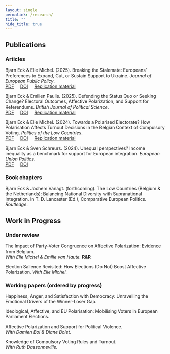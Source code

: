 ```yaml
---
layout: single
permalink: /research/
title: ""
hide_title: true
---
```


## Publications
### Articles
Bjarn Eck & Elie Michel. (2025). Breaking the Stalemate: Europeans’ Preferences to Expand, Cut, or Sustain Support to Ukraine. _Journal of European Public Policy_.  
[PDF](/assets/EckMichel_JEPP_2025.pdf) &nbsp;&nbsp;&nbsp; [DOI](https://doi.org/10.1080/13501763.2025.2509755) &nbsp;&nbsp;&nbsp; [Replication material](https://tinyurl.com/mpmyzpf9)

Bjarn Eck & Emilien Paulis. (2025). Defending the Status Quo or Seeking Change? Electoral Outcomes, Affective Polarization, and Support for Referendums. _British Journal of Political Science_.  
[PDF](/assets/defending-the-status-quo-or-seeking-change-electoral-outcomes-affective-polarization-and-support-for-referendums.pdf) &nbsp;&nbsp;&nbsp; [DOI](https://doi.org/10.1017/S0007123425000365) &nbsp;&nbsp;&nbsp; [Replication material](https://doi.org/10.7910/DVN/VECW81)


Bjarn Eck & Elie Michel. (2024). Towards a Polarised Electorate? How Polarisation Affects Turnout Decisions in the Belgian Context of Compulsory Voting. _Politics of the Low Countries_.  
[PDF](/assets/EckMichel_PLC_2024.pdf) &nbsp;&nbsp;&nbsp; [DOI](https://doi.org/10.5553/PLC/.000079) &nbsp;&nbsp;&nbsp; [Replication material](https://osf.io/8uqys/?view_only=7ff818b7f54e42a788995bea4ed82df6)


Bjarn Eck & Sven Schreurs. (2024). Unequal perspectives? Income inequality as a benchmark for support for European integration. _European Union Politics_.  
[PDF](/assets/EckSchreurs_EUP_2024.pdf) &nbsp;&nbsp;&nbsp; [DOI](https://doi.org/10.1177/14651165231226054)



### Book chapters 
Bjarn Eck & Jochem Vanagt. (forthcoming). The Low Countries (Belgium & the Netherlands): Balancing National Diversity with Supranational Integration. In T. D. Lancaster (Ed.), Comparative European Politics. _Routledge_.



## Work in Progress
### Under review 
The Impact of Party-Voter Congruence on Affective Polarization: Evidence from Belgium.     
_With Elie Michel & Emilie van Haute._ **R&R**

Election Salience Revisited: How Elections (Do Not) Boost Affective Polarization. 
_With Elie Michel._

### Working papers (ordered by progress)
Happiness, Anger, and Satisfaction with Democracy: Unravelling the Emotional Drivers of the Winner-Loser Gap.

Ideological, Affective, and EU Polarisation: Mobilising Voters in European Parliament Elections.

Affective Polarization and Support for Political Violence.    
_With Damien Bol & Diane Bolet._

Knowledge of Compulsory Voting Rules and Turnout.     
_With Ruth Dassonneville._
